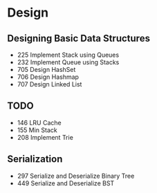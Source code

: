 # Design

## Designing Basic Data Structures
* 225 Implement Stack using Queues
* 232 Implement Queue using Stacks
* 705 Design HashSet
* 706 Design Hashmap
* 707 Design Linked List

## TODO
* 146 LRU Cache
* 155 Min Stack
* 208 Implement Trie

## Serialization
* 297	Serialize and Deserialize Binary Tree  
* 449	Serialize and Deserialize BST    

